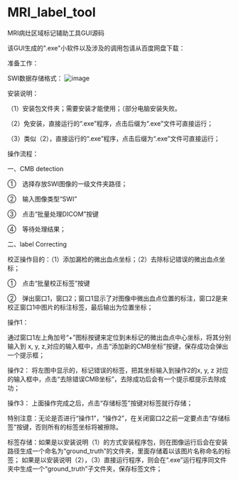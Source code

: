 # MRI_label_tool
MRI病灶区域标记辅助工具GUI源码

该GUI生成的".exe"小软件以及涉及的调用包请从百度网盘下载：

准备工作：

SWI数据存储格式：
![image](https://github.com/lucs-C/MRI_label_tool/tree/master/Read_me/图片1.png)

安装说明：

（1）安装包文件夹；需要安装才能使用；（部分电脑安装失败。

（2）免安装，直接运行的“.exe”程序，点击后缀为“.exe”文件可直接运行；

（3）类似（2），直接运行的“.exe”程序，点击后缀为“.exe”文件可直接运行；

操作流程：

一、CMB detection

①　选择存放SWI图像的一级文件夹路径；

②　输入图像类型“SWI”

③　点击“批量处理DICOM”按键

④　等待处理结果；


二、label Correcting

校正操作目的：（1）添加漏检的微出血点坐标；（2）去除标记错误的微出血点坐标；

①　点击“批量校正标签”按键

②　弹出窗口1，窗口2；窗口1显示了对图像中微出血点位置的标注，窗口2是来校正窗口1中图片的标注标签，最后输出为位置坐标；


操作1：    

通过窗口1左上角加号“+”图标按键来定位到未标记的微出血点中心坐标，将其分别输入到 x, y, z,对应的输入框中，点击“添加新的CMB坐标”按键，保存成功会弹出一个提示框；

操作2：
将左图中显示的，标记错误的标签，把其坐标输入到操作2的x, y, z 对应的输入框中，点击“去除错误CMB坐标”，去除成功后会有一个提示框提示去除成功；

操作3：
上面操作完成之后，点击“存储标签”按键对标签就行存储；

特别注意：无论是否进行“操作1”，“操作2”，在关闭窗口2之前一定要点击“存储标签”按键，否则所有的标签坐标将被擦除。

标签存储：如果是以安装说明（1）的方式安装程序包，则在图像运行后会在安装路径生成一个命名为“ground_truth”的文件夹，里面存储着以该图片名称命名的标签；
如果是以安装说明（2），（3）直接运行程序，则会在“.exe”运行程序同文件夹中生成一个“ground_truth”子文件夹，保存标签文件；


